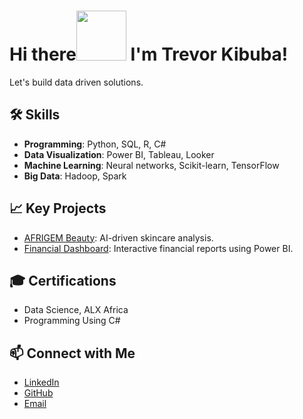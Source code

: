 # Hi there<img src="https://media.giphy.com/media/5k5vZwRFZR5aZeniqb/giphy.gif?cid=790b7611zxaw72m3e0galukht75tisvoietrmikrdd72zyao&ep=v1_gifs_search&rid=giphy.gif&ct=g" width="80" height="80"/> I'm Trevor Kibuba!

Let's build data driven solutions.


## 🛠️ Skills
- **Programming**: Python, SQL, R, C#
- **Data Visualization**: Power BI, Tableau, Looker
- **Machine Learning**: Neural networks, Scikit-learn, TensorFlow
- **Big Data**: Hadoop, Spark

## 📈 Key Projects
- [AFRIGEM Beauty](https://github.com/kibuba-njihia/afrigem-beauty): AI-driven skincare analysis.
- [Financial Dashboard](https://github.com/kibuba-njihia/finance-dashboard): Interactive financial reports using Power BI.

## 🎓 Certifications
- Data Science, ALX Africa
- Programming Using C#

## 📫 Connect with Me
- [LinkedIn](https://www.linkedin.com/in/trevor-kibuba)
- [GitHub](https://github.com/kibuba-njihia)
- [Email](mailto:kibubanjihia@gmail.com)
